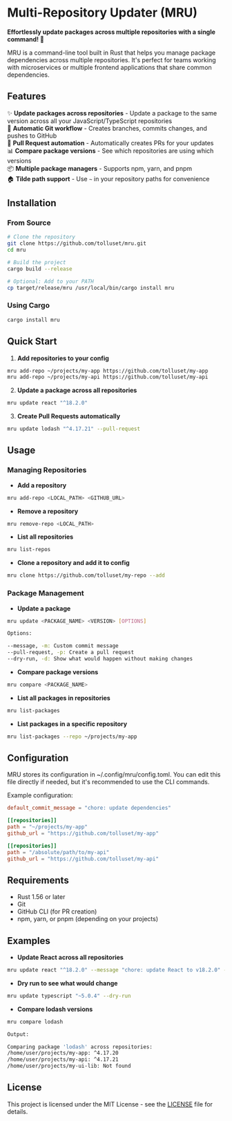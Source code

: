 # Multi-Repository Updater (MRU)

**Effortlessly update packages across multiple repositories with a single command! 🚀**

MRU is a command-line tool built in Rust that helps you manage package dependencies across multiple repositories. It's perfect for teams working with microservices or multiple frontend applications that share common dependencies.

## Features

✨ **Update packages across repositories** - Update a package to the same version across all your JavaScript/TypeScript repositories  
🔄 **Automatic Git workflow** - Creates branches, commits changes, and pushes to GitHub  
🤖 **Pull Request automation** - Automatically creates PRs for your updates  
📊 **Compare package versions** - See which repositories are using which versions  
📦 **Multiple package managers** - Supports npm, yarn, and pnpm  
🏠 **Tilde path support** - Use `~` in your repository paths for convenience

## Installation

### From Source

```bash
# Clone the repository
git clone https://github.com/tolluset/mru.git
cd mru

# Build the project
cargo build --release

# Optional: Add to your PATH
cp target/release/mru /usr/local/bin/cargo install mru
```

### Using Cargo

```bash
cargo install mru
```

## Quick Start

1. **Add repositories to your config**

```bash
mru add-repo ~/projects/my-app https://github.com/tolluset/my-app
mru add-repo ~/projects/my-api https://github.com/tolluset/my-api
```

2. **Update a package across all repositories**

```bash
mru update react "^18.2.0"
```

3. **Create Pull Requests automatically**

```bash
mru update lodash "^4.17.21" --pull-request
```

## Usage

### Managing Repositories

- **Add a repository**

```bash
mru add-repo <LOCAL_PATH> <GITHUB_URL>
```

- **Remove a repository**

```bash
mru remove-repo <LOCAL_PATH>
```

- **List all repositories**

```bash
mru list-repos
```

- **Clone a repository and add it to config**

```bash
mru clone https://github.com/tolluset/my-repo --add
```

### Package Management

- **Update a package**

```bash
mru update <PACKAGE_NAME> <VERSION> [OPTIONS]

Options:

--message, -m: Custom commit message
--pull-request, -p: Create a pull request
--dry-run, -d: Show what would happen without making changes
```

- **Compare package versions**

```bash
mru compare <PACKAGE_NAME>
```

- **List all packages in repositories**

```bash
mru list-packages
```

- **List packages in a specific repository**

```bash
mru list-packages --repo ~/projects/my-app
```

## Configuration

MRU stores its configuration in ~/.config/mru/config.toml. You can edit this file directly if needed, but it's recommended to use the CLI commands.

Example configuration:

```toml
default_commit_message = "chore: update dependencies"

[[repositories]]
path = "~/projects/my-app"
github_url = "https://github.com/tolluset/my-app"

[[repositories]]
path = "/absolute/path/to/my-api"
github_url = "https://github.com/tolluset/my-api"
```

## Requirements

- Rust 1.56 or later
- Git
- GitHub CLI (for PR creation)
- npm, yarn, or pnpm (depending on your projects)

## Examples

- **Update React across all repositories**

```bash
mru update react "^18.2.0" --message "chore: update React to v18.2.0" --pull-request
```

- **Dry run to see what would change**

```bash
mru update typescript "~5.0.4" --dry-run
```

- **Compare lodash versions**

```bash
mru compare lodash

Output:

Comparing package 'lodash' across repositories:
/home/user/projects/my-app: ^4.17.20
/home/user/projects/my-api: ^4.17.21
/home/user/projects/my-ui-lib: Not found
```

## License

This project is licensed under the MIT License - see the [LICENSE](LICENSE) file for details.
